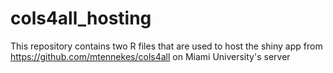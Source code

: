 # cols4all_hosting
 This repository contains two R files that are used to host the shiny app from https://github.com/mtennekes/cols4all on Miami University's server
